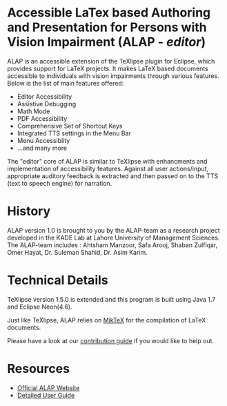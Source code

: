 # Accessible LaTex based Authoring and Presentation for Persons with Vision Impairment (ALAP - *editor*)
ALAP is an accessible extension of the TeXlipse plugin for Eclipse, which provides support for LaTeX projects. It makes LaTeX based documents accessible to individuals with vision impairments through various features. Below is the list of main features offered:

* Editor Accessibility
* Assistive Debugging
* Math Mode
* PDF Accessibility
* Comprehensive Set of Shortcut Keys
* Integrated TTS settings in the Menu Bar
* Menu Accessiblity
* ...and many more

The "editor" core of ALAP is similar to TeXlipse with enhancments and implementation of accessibility features. Against all user actions/input, appropriate auditory feedback is extracted and then passed on to the TTS (text to speech engine) for narration.

# History
ALAP version 1.0 is brought to you by the ALAP-team as a research project developed in the KADE Lab at Lahore University of Management Sciences. The ALAP-team includes : Ahtsham Manzoor, Safa Arooj, Shaban Zulfiqar, Omer Hayat, Dr. Suleman Shahid, Dr. Asim Karim.

# Technical Details
TeXlipse version 1.5.0 is extended and this program is built using Java 1.7 and Eclipse Neon(4.6). 

Just like TeXlipse, ALAP relies on [MikTeX](https://miktex.org/download) for the compilation of LaTeX documents.

Please have a look at our [contribution guide](https://github.com/alaplums/TeXlipse/blob/master/CONTRIBUTING.md "Contribution Guide") if you would like to help out.

# Resources
* [Official ALAP Website](https://alap.lums.edu.pk/ "ALAP")
* [Detailed User Guide](https://alap.lums.edu.pk/wp-content/uploads/2018/11/ALAP_UserGuide.pdf "ALAP User Guide")
